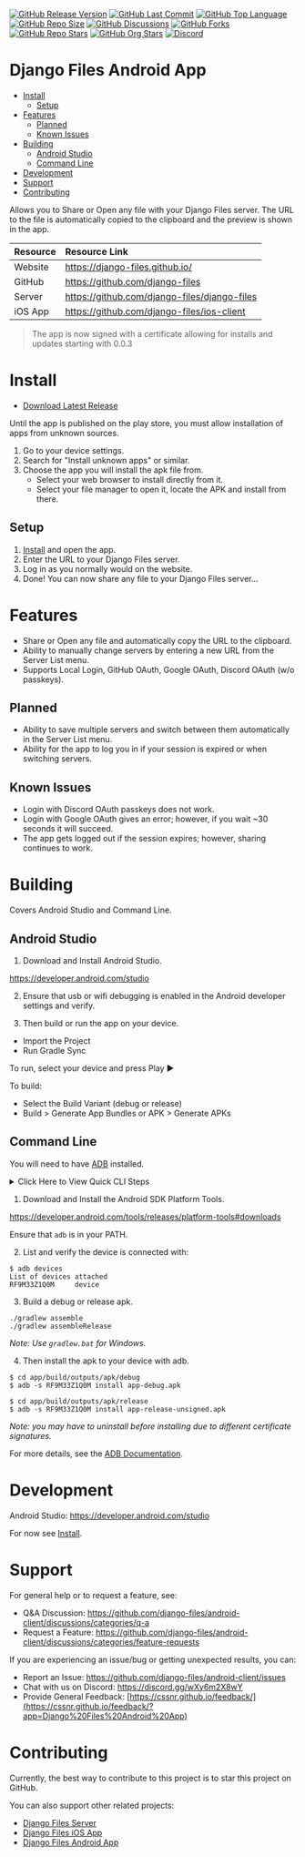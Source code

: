 [![GitHub Release Version](https://img.shields.io/github/v/release/django-files/android-client?logo=github)](https://github.com/django-files/android-client/releases/latest)
[![GitHub Last Commit](https://img.shields.io/github/last-commit/django-files/android-client?logo=github&label=updated)](https://github.com/django-files/android-client/graphs/commit-activity)
[![GitHub Top Language](https://img.shields.io/github/languages/top/django-files/android-client?logo=htmx)](https://github.com/django-files/android-client)
[![GitHub Repo Size](https://img.shields.io/github/repo-size/django-files/android-client?logo=bookstack&logoColor=white&label=repo%20size)](https://github.com/django-files/android-client)
[![GitHub Discussions](https://img.shields.io/github/discussions/django-files/android-client)](https://github.com/django-files/android-client/discussions)
[![GitHub Forks](https://img.shields.io/github/forks/django-files/android-client?style=flat&logo=github)](https://github.com/django-files/android-client/forks)
[![GitHub Repo Stars](https://img.shields.io/github/stars/django-files/android-client?style=flat&logo=github)](https://github.com/django-files/android-client/stargazers)
[![GitHub Org Stars](https://img.shields.io/github/stars/django-files?style=flat&logo=github&label=org%20stars)](https://django-files.github.io/)
[![Discord](https://img.shields.io/discord/899171661457293343?logo=discord&logoColor=white&label=discord&color=7289da)](https://discord.gg/wXy6m2X8wY)

# Django Files Android App

- [Install](#Install)
   - [Setup](#Setup)
- [Features](#Features)
   - [Planned](#Planned)
   - [Known Issues](#Known-Issues)
- [Building](#Building)
   - [Android Studio](#Android-Studio)
   - [Command Line](#Command-Line)
- [Development](#Development)
- [Support](#Support)
- [Contributing](#Contributing)

Allows you to Share or Open any file with your Django Files server.
The URL to the file is automatically copied to the clipboard and the preview is shown in the app.

| Resource | Resource&nbsp;Link                           |
| -------- | :------------------------------------------- |
| Website  | https://django-files.github.io/              |
| GitHub   | https://github.com/django-files              |
| Server   | https://github.com/django-files/django-files |
| iOS App  | https://github.com/django-files/ios-client   |

> The app is now signed with a certificate allowing for installs and updates starting with 0.0.3

# Install

- [Download Latest Release](https://github.com/django-files/android-client/releases/latest/download/django-files.apk)

Until the app is published on the play store, you must allow installation of apps from unknown sources.

1. Go to your device settings.
2. Search for "Install unknown apps" or similar.
3. Choose the app you will install the apk file from.
   - Select your web browser to install directly from it.
   - Select your file manager to open it, locate the APK and install from there.

## Setup

1. [Install](#Install) and open the app.
2. Enter the URL to your Django Files server.
3. Log in as you normally would on the website.
4. Done! You can now share any file to your Django Files server...

# Features

- Share or Open any file and automatically copy the URL to the clipboard.
- Ability to manually change servers by entering a new URL from the Server List menu.
- Supports Local Login, GitHub OAuth, Google OAuth, Discord OAuth (w/o passkeys).

## Planned

- Ability to save multiple servers and switch between them automatically in the Server List menu.
- Ability for the app to log you in if your session is expired or when switching servers.

## Known Issues

- Login with Discord OAuth passkeys does not work.
- Login with Google OAuth gives an error; however, if you wait ~30 seconds it will succeed.
- The app gets logged out if the session expires; however, sharing continues to work.

# Building

Covers Android Studio and Command Line.

## Android Studio

1. Download and Install Android Studio.

https://developer.android.com/studio

2. Ensure that usb or wifi debugging is enabled in the Android developer settings and verify.

3. Then build or run the app on your device.

- Import the Project
- Run Gradle Sync

To run, select your device and press Play ▶️

To build:

- Select the Build Variant (debug or release)
- Build > Generate App Bundles or APK > Generate APKs

## Command Line

You will need to have [ADB](https://developer.android.com/tools/adb) installed.

<details><summary>Click Here to View Quick CLI Steps</summary>

```shell
$ wget https://github.com/django-files/android-client/releases/latest/download/django-files.apk
$ ls
django-files.apk

$ which adb
C:\Users\Shane\Android\sdk\platform-tools\adb.EXE

$ adb devices
List of devices attached
RF9M33Z1Q0M     device

$ adb -s RF9M33Z1Q0M install django-files.apk
Performing Incremental Install
Serving...
All files should be loaded. Notifying the device.
Success
Install command complete in 917 ms
```

See below for more details...

</details>

1. Download and Install the Android SDK Platform Tools.

https://developer.android.com/tools/releases/platform-tools#downloads

Ensure that `adb` is in your PATH.

2. List and verify the device is connected with:

```shell
$ adb devices
List of devices attached
RF9M33Z1Q0M     device
```

3. Build a debug or release apk.

```shell
./gradlew assemble
./gradlew assembleRelease
```

_Note: Use `gradlew.bat` for Windows._

4. Then install the apk to your device with adb.

```shell
$ cd app/build/outputs/apk/debug
$ adb -s RF9M33Z1Q0M install app-debug.apk
```

```shell
$ cd app/build/outputs/apk/release
$ adb -s RF9M33Z1Q0M install app-release-unsigned.apk
```

_Note: you may have to uninstall before installing due to different certificate signatures._

For more details, see the [ADB Documentation](https://developer.android.com/tools/adb#move).

# Development

Android Studio: https://developer.android.com/studio

For now see [Install](#Install).

# Support

For general help or to request a feature, see:

- Q&A Discussion: https://github.com/django-files/android-client/discussions/categories/q-a
- Request a Feature: https://github.com/django-files/android-client/discussions/categories/feature-requests

If you are experiencing an issue/bug or getting unexpected results, you can:

- Report an Issue: https://github.com/django-files/android-client/issues
- Chat with us on Discord: https://discord.gg/wXy6m2X8wY
- Provide General Feedback: [https://cssnr.github.io/feedback/](https://cssnr.github.io/feedback/?app=Django%20Files%20Android%20App)

# Contributing

Currently, the best way to contribute to this project is to star this project on GitHub.

You can also support other related projects:

- [Django Files Server](https://github.com/django-files/django-files)
- [Django Files iOS App](https://github.com/django-files/ios-client)
- [Django Files Android App](https://github.com/django-files/android-client)

